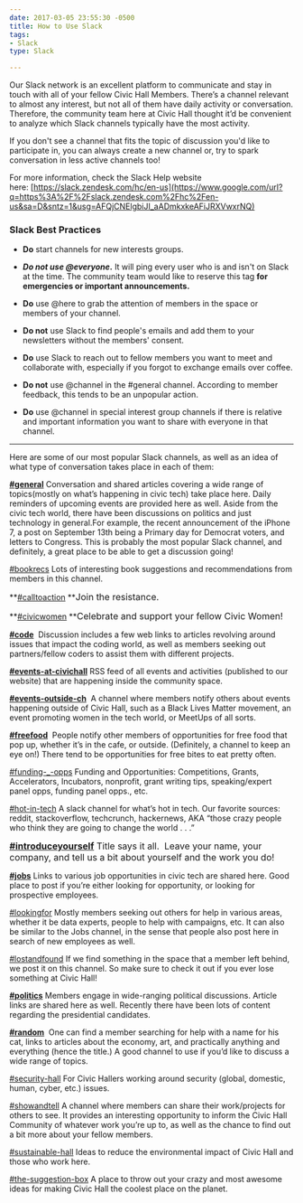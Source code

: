 ```yaml
---
date: 2017-03-05 23:55:30 -0500
title: How to Use Slack
tags:
- Slack
type: Slack

---
```

Our Slack network is an excellent platform to communicate and stay in touch with all of your fellow Civic Hall Members. There’s a channel relevant to almost any interest, but not all of them have daily activity or conversation. Therefore, the community team here at Civic Hall thought it’d be convenient to analyze which Slack channels typically have the most activity.

If you don't see a channel that fits the topic of discussion you'd like to participate in, you can always create a new channel or, try to spark conversation in less active channels too!

For more information, check the Slack Help website here: [https://slack.zendesk.com/hc/en-us](https://www.google.com/url?q=https%3A%2F%2Fslack.zendesk.com%2Fhc%2Fen-us&sa=D&sntz=1&usg=AFQjCNElgbiJI_aADmkxkeAFiJRXVwxrNQ)

### Slack Best Practices

* **Do** start channels for new interests groups.

* **_Do not use @everyone_.** It will ping every user who is and isn't on Slack at the time. The community team would like to reserve this tag **for emergencies or important announcements.**

* **Do** use @here to grab the attention of members in the space or members of your channel.

* **Do not** use Slack to find people's emails and add them to your newsletters without the members' consent.

* **Do** use Slack to reach out to fellow members you want to meet and collaborate with, especially if you forgot to exchange emails over coffee.

* **Do not** use @channel in the #general channel. According to member feedback, this tends to be an unpopular action.

* **Do** use @channel in special interest group channels if there is relative and important information you want to share with everyone in that channel.

<hr>

Here are some of our most popular Slack channels, as well as an idea of what type of conversation takes place in each of them:

**[#general](https://civichallmembers.slack.com/messages/general/)** Conversation and shared articles covering a wide range of topics(mostly on what’s happening in civic tech) take place here. Daily reminders of upcoming events are provided here as well. Aside from the civic tech world, there have been discussions on politics and just technology in general.For example, the recent announcement of the iPhone 7, a post on September 13th being a Primary day for Democrat voters, and letters to Congress. This is probably the most popular Slack channel, and definitely, a great place to be able to get a discussion going!

[#bookrecs](https://civichallmembers.slack.com/messages/bookrecs/) Lots of interesting book suggestions and recommendations from members in this channel.

**[#calltoaction](https://civichallmembers.slack.com/messages/calltoaction/) **<span style="font-size: 1rem;">Join the resistance.</span>

**[#civicwomen](https://civichallmembers.slack.com/messages/civicwomen/details/) **<span style="font-size: 1rem;">Celebrate and support your fellow Civic Women!</span>

**[#code](https://civichallmembers.slack.com/messages/code/)**  Discussion includes a few web links to articles revolving around issues that impact the coding world, as well as members seeking out partners/fellow coders to assist them with different projects.

**[#events-at-civichall](https://civichallmembers.slack.com/messages/events-at-civichall/details/)** RSS feed of all events and activities (published to our website) that are happening inside the community space.

**[#events-outside-ch](https://civichallmembers.slack.com/messages/events-outside-ch/)**  A channel where members notify others about events happening outside of Civic Hall, such as a Black Lives Matter movement, an event promoting women in the tech world, or MeetUps of all sorts.

**[#freefood](https://civichallmembers.slack.com/messages/freefood/)**  People notify other members of opportunities for free food that pop up, whether it’s in the cafe, or outside. (Definitely, a channel to keep an eye on!) There tend to be opportunities for free bites to eat pretty often.

[#funding-_-opps](https://civichallmembers.slack.com/messages/funding-_-opps/details/) Funding and Opportunities: Competitions, Grants, Accelerators, Incubators, nonprofit, grant writing tips, speaking/expert panel opps, funding panel opps., etc.

[#hot-in-tech](https://civichallmembers.slack.com/messages/hot-in-tech/details/) A slack channel for what’s hot in tech. Our favorite sources: reddit, stackoverflow, techcrunch, hackernews, AKA “those crazy people who think they are going to change the world . . .”

<a href="https://civichallmembers.slack.com/messages/introduceyourself/details/" style="font-size: 1rem; background-color: rgb(255, 255, 255);"><b>#introduceyourself</b></a><span style="font-size: 1rem;">&nbsp;Title says it all. &nbsp;Leave your name, your company, and tell us a bit about yourself and the work you do!</span>

**[#jobs](https://civichallmembers.slack.com/messages/jobs/)** Links to various job opportunities in civic tech are shared here. Good place to post if you’re either looking for opportunity, or looking for prospective employees.

[#lookingfor](https://civichallmembers.slack.com/messages/lookingfor/) Mostly members seeking out others for help in various areas, whether it be data experts, people to help with campaigns, etc. It can also be similar to the Jobs channel, in the sense that people also post here in search of new employees as well.

[#lostandfound](https://civichallmembers.slack.com/messages/lostandfound/) If we find something in the space that a member left behind, we post it on this channel. So make sure to check it out if you ever lose something at Civic Hall!

**[#politics](https://civichallmembers.slack.com/messages/politics/)** Members engage in wide-ranging political discussions. Article links are shared here as well. Recently there have been lots of content regarding the presidential candidates.

**[#random](https://civichallmembers.slack.com/messages/random/)**  One can find a member searching for help with a name for his cat, links to articles about the economy, art, and practically anything and everything (hence the title.) A good channel to use if you’d like to discuss a wide range of topics.

[#security-hall](https://civichallmembers.slack.com/messages/security-hall/details/) For Civic Hallers working around security (global, domestic, human, cyber, etc.) issues.

[#showandtell](https://civichallmembers.slack.com/messages/show-and-tell/) A channel where members can share their work/projects for others to see. It provides an interesting opportunity to inform the Civic Hall Community of whatever work you’re up to, as well as the chance to find out a bit more about your fellow members.

[#sustainable-hall](https://civichallmembers.slack.com/messages/sustainable-hall/details/) Ideas to reduce the environmental impact of Civic Hall and those who work here.

[#the-suggestion-box](https://civichallmembers.slack.com/messages/the-suggestion-box/details/) A place to throw out your crazy and most awesome ideas for making Civic Hall the coolest place on the planet.